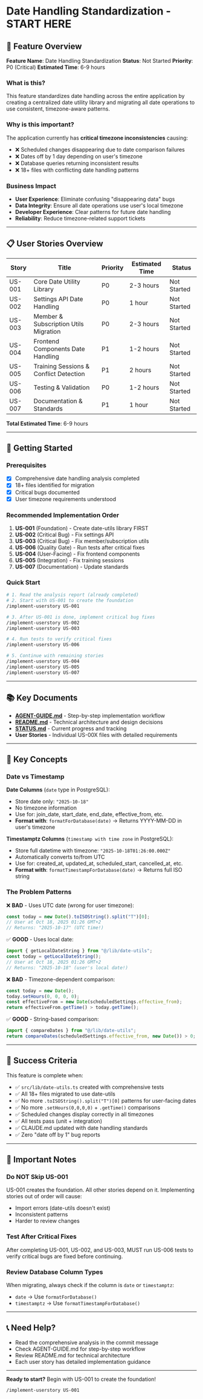 # Date Handling Standardization - START HERE

## 🎯 Feature Overview

**Feature Name**: Date Handling Standardization
**Status**: Not Started
**Priority**: P0 (Critical)
**Estimated Time**: 6-9 hours

### What is this?

This feature standardizes date handling across the entire application by creating a centralized date utility library and migrating all date operations to use consistent, timezone-aware patterns.

### Why is this important?

The application currently has **critical timezone inconsistencies** causing:

- ❌ Scheduled changes disappearing due to date comparison failures
- ❌ Dates off by 1 day depending on user's timezone
- ❌ Database queries returning inconsistent results
- ❌ 18+ files with conflicting date handling patterns

### Business Impact

- **User Experience**: Eliminate confusing "disappearing data" bugs
- **Data Integrity**: Ensure all date operations use user's local timezone
- **Developer Experience**: Clear patterns for future date handling
- **Reliability**: Reduce timezone-related support tickets

---

## 📋 User Stories Overview

| Story  | Title                                  | Priority | Estimated Time | Status      |
| ------ | -------------------------------------- | -------- | -------------- | ----------- |
| US-001 | Core Date Utility Library              | P0       | 2-3 hours      | Not Started |
| US-002 | Settings API Date Handling             | P0       | 1 hour         | Not Started |
| US-003 | Member & Subscription Utils Migration  | P0       | 2-3 hours      | Not Started |
| US-004 | Frontend Components Date Handling      | P1       | 1-2 hours      | Not Started |
| US-005 | Training Sessions & Conflict Detection | P1       | 2 hours        | Not Started |
| US-006 | Testing & Validation                   | P0       | 1-2 hours      | Not Started |
| US-007 | Documentation & Standards              | P1       | 1 hour         | Not Started |

**Total Estimated Time**: 6-9 hours

---

## 🚀 Getting Started

### Prerequisites

- [x] Comprehensive date handling analysis completed
- [x] 18+ files identified for migration
- [x] Critical bugs documented
- [x] User timezone requirements understood

### Recommended Implementation Order

1. **US-001** (Foundation) - Create date-utils library FIRST
2. **US-002** (Critical Bug) - Fix settings API
3. **US-003** (Critical Bug) - Fix member/subscription utils
4. **US-006** (Quality Gate) - Run tests after critical fixes
5. **US-004** (User-Facing) - Fix frontend components
6. **US-005** (Integration) - Fix training sessions
7. **US-007** (Documentation) - Update standards

### Quick Start

```bash
# 1. Read the analysis report (already completed)
# 2. Start with US-001 to create the foundation
/implement-userstory US-001

# 3. After US-001 is done, implement critical bug fixes
/implement-userstory US-002
/implement-userstory US-003

# 4. Run tests to verify critical fixes
/implement-userstory US-006

# 5. Continue with remaining stories
/implement-userstory US-004
/implement-userstory US-005
/implement-userstory US-007
```

---

## 📚 Key Documents

- **[AGENT-GUIDE.md](./AGENT-GUIDE.md)** - Step-by-step implementation workflow
- **[README.md](./README.md)** - Technical architecture and design decisions
- **[STATUS.md](./STATUS.md)** - Current progress and tracking
- **User Stories** - Individual US-00X files with detailed requirements

---

## 🔑 Key Concepts

### Date vs Timestamp

**Date Columns** (`date` type in PostgreSQL):

- Store date only: `"2025-10-18"`
- No timezone information
- Use for: join_date, start_date, end_date, effective_from, etc.
- **Format with**: `formatForDatabase(date)` → Returns YYYY-MM-DD in user's timezone

**Timestamptz Columns** (`timestamp with time zone` in PostgreSQL):

- Store full datetime with timezone: `"2025-10-18T01:26:00.000Z"`
- Automatically converts to/from UTC
- Use for: created_at, updated_at, scheduled_start, cancelled_at, etc.
- **Format with**: `formatTimestampForDatabase(date)` → Returns full ISO string

### The Problem Patterns

❌ **BAD** - Uses UTC date (wrong for user timezone):

```typescript
const today = new Date().toISOString().split("T")[0];
// User at Oct 18, 2025 01:26 GMT+2
// Returns: "2025-10-17" (UTC time!)
```

✅ **GOOD** - Uses local date:

```typescript
import { getLocalDateString } from "@/lib/date-utils";
const today = getLocalDateString();
// User at Oct 18, 2025 01:26 GMT+2
// Returns: "2025-10-18" (user's local date!)
```

❌ **BAD** - Timezone-dependent comparison:

```typescript
const today = new Date();
today.setHours(0, 0, 0, 0);
const effectiveFrom = new Date(scheduledSettings.effective_from);
return effectiveFrom.getTime() > today.getTime();
```

✅ **GOOD** - String-based comparison:

```typescript
import { compareDates } from "@/lib/date-utils";
return compareDates(scheduledSettings.effective_from, new Date()) > 0;
```

---

## 🎯 Success Criteria

This feature is complete when:

- ✅ `src/lib/date-utils.ts` created with comprehensive tests
- ✅ All 18+ files migrated to use date-utils
- ✅ No more `.toISOString().split("T")[0]` patterns for user-facing dates
- ✅ No more `.setHours(0,0,0,0)` + `.getTime()` comparisons
- ✅ Scheduled changes display correctly in all timezones
- ✅ All tests pass (unit + integration)
- ✅ CLAUDE.md updated with date handling standards
- ✅ Zero "date off by 1" bug reports

---

## 🚨 Important Notes

### Do NOT Skip US-001

US-001 creates the foundation. All other stories depend on it. Implementing stories out of order will cause:

- Import errors (date-utils doesn't exist)
- Inconsistent patterns
- Harder to review changes

### Test After Critical Fixes

After completing US-001, US-002, and US-003, MUST run US-006 tests to verify critical bugs are fixed before continuing.

### Review Database Column Types

When migrating, always check if the column is `date` or `timestamptz`:

- `date` → Use `formatForDatabase()`
- `timestamptz` → Use `formatTimestampForDatabase()`

---

## 📞 Need Help?

- Read the comprehensive analysis in the commit message
- Check AGENT-GUIDE.md for step-by-step workflow
- Review README.md for technical architecture
- Each user story has detailed implementation guidance

---

**Ready to start?** Begin with US-001 to create the foundation!

```bash
/implement-userstory US-001
```
